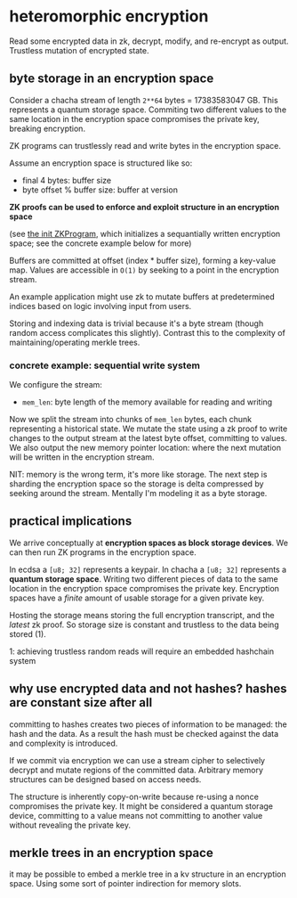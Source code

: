 # heteromorphic encryption

Read some encrypted data in zk, decrypt, modify, and re-encrypt as output. Trustless mutation of encrypted state.

## byte storage in an encryption space

Consider a chacha stream of length `2**64` bytes = 17383583047 GB. This represents a quantum storage space. Commiting two different values to the same location in the encryption space compromises the private key, breaking encryption.

ZK programs can trustlessly read and write bytes in the encryption space.

Assume an encryption space is structured like so:
- final 4 bytes: buffer size
- byte offset % buffer size: buffer at version

**ZK proofs can be used to enforce and exploit structure in an encryption space**

(see [the init ZKProgram](crates/heteromorphic_zk/src/bin/init.rs), which initializes a sequantially written encryption space; see the concrete example below for more)

Buffers are committed at offset (index * buffer size), forming a key-value map. Values are accessible in `O(1)` by seeking to a point in the encryption stream.

An example application might use zk to mutate buffers at predetermined indices based on logic involving input from users.

Storing and indexing data is trivial because it's a byte stream (though random access complicates this slightly). Contrast this to the complexity of maintaining/operating merkle trees.

### concrete example: sequential write system
We configure the stream:
- `mem_len`: byte length of the memory available for reading and writing

Now we split the stream into chunks of `mem_len` bytes, each chunk representing a historical state. We mutate the state using a zk proof to write changes to the output stream at the latest byte offset, committing to values. We also output the new memory pointer location: where the next mutation will be written in the encryption stream.

NIT: memory is the wrong term, it's more like storage. The next step is sharding the encryption space so the storage is delta compressed by seeking around the stream. Mentally I'm modeling it as a byte storage.

## practical implications

We arrive conceptually at **encryption spaces as block storage devices**. We can then run ZK programs in the encryption space.

In ecdsa a `[u8; 32]` represents a keypair. In chacha a `[u8; 32]` represents a **quantum storage space**. Writing two different pieces of data to the same location in the encryption space compromises the private key. Encryption spaces have a _finite_ amount of usable storage for a given private key.

Hosting the storage means storing the full encryption transcript, and the _latest_ zk proof. So storage size is constant and trustless to the data being stored (1).

1: achieving trustless random reads will require an embedded hashchain system

## why use encrypted data and not hashes? hashes are constant size after all

committing to hashes creates two pieces of information to be managed: the hash and the data. As a result the hash must be checked against the data and complexity is introduced.

If we commit via encryption we can use a stream cipher to selectively decrypt and mutate regions of the committed data. Arbitrary memory structures can be designed based on access needs.

The structure is inherently copy-on-write because re-using a nonce compromises the private key. It might be considered a quantum storage device, committing to a value means not committing to another value without revealing the private key.

## merkle trees in an encryption space

it may be possible to embed a merkle tree in a kv structure in an encryption space. Using some sort of pointer indirection for memory slots.
